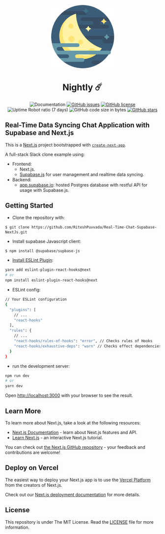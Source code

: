 <div align="center">
<img width="205px" alt="logo" src="public/android-chrome-512x512.png">
<br>
<h1>Nightly ☄️</h1>
<img alt="Documentation" src="https://img.shields.io/badge/docs-main-blue">
<a href="https://github.com/RiteshPuvvada/Real-Time-Chat-Supabase-NextJs/issues"><img alt="GitHub issues" src="https://img.shields.io/github/issues/RiteshPuvvada/Real-Time-Chat-Supabase-NextJs"></a>
<a href="https://github.com/RiteshPuvvada/Real-Time-Chat-Supabase-NextJs/blob/main/LICENSE"><img alt="GitHub license" src="https://img.shields.io/github/license/RiteshPuvvada/Real-Time-Chat-Supabase-NextJs"></a>
<img alt="Uptime Robot ratio (7 days)" src="https://img.shields.io/uptimerobot/ratio/7/m789074376-4944aacf1aa54bc22fa9881a">
<img alt="GitHub code size in bytes" src="https://img.shields.io/github/languages/code-size/RiteshPuvvada/Real-Time-Chat-Supabase-NextJs">
<a href="https://github.com/RiteshPuvvada/Real-Time-Chat-Supabase-NextJs/stargazers"><img alt="GitHub stars" src="https://img.shields.io/github/stars/RiteshPuvvada/Real-Time-Chat-Supabase-NextJs?style=social"></a>
</div>


## Real-Time Data Syncing Chat Application with Supabase and Next.js
This is a [Next.js](https://nextjs.org/) project bootstrapped with [`create-next-app`](https://github.com/vercel/next.js/tree/canary/packages/create-next-app).

A full-stack Slack clone example using:

- Frontend:
  - Next.js.
  - [Supabase.js](https://supabase.io/docs/library/getting-started) for user management and realtime data syncing.
- Backend:
  - [app.supabase.io](https://app.supabase.io/): hosted Postgres database with restful API for usage with Supabase.js.


## Getting Started

- Clone the repository with:

```
$ git clone https://github.com/RiteshPuvvada/Real-Time-Chat-Supabase-NextJs.git
```

- Install supabase Javascript client:

```bash
$ npm install @supabase/supbase-js
```

- [Install ESLint Plugin](https://reactjs.org/docs/hooks-rules.html):

```bash
yarn add eslint-plugin-react-hooks@next
# or
npm install eslint-plugin-react-hooks@next
```
- ESLint config:
```bash
// Your ESLint configuration
{
  "plugins": [
    // ...
    "react-hooks"
  ],
  "rules": {
    // ...
    "react-hooks/rules-of-hooks": "error", // Checks rules of Hooks
    "react-hooks/exhaustive-deps": "warn" // Checks effect dependencies
  }
}
```

- run the development server:

```bash
npm run dev
# or
yarn dev
```

Open [http://localhost:3000](http://localhost:3000) with your browser to see the result.

## Learn More

To learn more about Next.js, take a look at the following resources:

- [Next.js Documentation](https://nextjs.org/docs) - learn about Next.js features and API.
- [Learn Next.js](https://nextjs.org/learn) - an interactive Next.js tutorial.

You can check out [the Next.js GitHub repository](https://github.com/vercel/next.js/) - your feedback and contributions are welcome!

## Deploy on Vercel

The easiest way to deploy your Next.js app is to use the [Vercel Platform](https://vercel.com/new?utm_medium=default-template&filter=next.js&utm_source=create-next-app&utm_campaign=create-next-app-readme) from the creators of Next.js.

Check out our [Next.js deployment documentation](https://nextjs.org/docs/deployment) for more details.

## License

This repository is under The MIT License. Read the [LICENSE](https://github.com/RiteshPuvvada/Real-Time-Chat-Supabase-NextJs/blob/main/LICENSE) file for more information.
